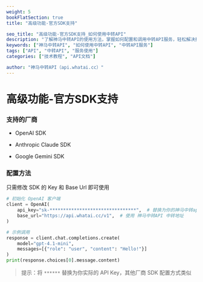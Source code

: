 ```yaml
---
weight: 5
bookFlatSection: true
title: "高级功能-官方SDK支持"

seo_title: "高级功能-官方SDK支持_如何使用中转API"
description: "了解神马中转API的使用方法，掌握如何配置和调用中转API服务，轻松解决接口调用难题。"
keywords: ["神马中转API", "如何使用中转API", "中转API服务"]
tags: ["API", "中转API", "服务使用"]
categories: ["技术教程", "API文档"]

author: "神马中转API（api.whatai.cc）"
---
```


# 高级功能-官方SDK支持


### **支持的厂商**

*   OpenAI SDK

*   Anthropic Claude SDK

*   Google Gemini SDK

### **配置方法**

只需修改 SDK 的 Key 和 Base Url 即可使用

```python
# 初始化 OpenAI 客户端
client = OpenAI(
    api_key="sk-********************************",  # 替换为你的神马中转api 令牌key
    base_url="https://api.whatai.cc/v1",  # 使用 神马中转API 中转地址
)

# 示例调用
response = client.chat.completions.create(
    model="gpt-4.1-mini",
    messages=[{"role": "user", "content": "Hello!"}]
)
print(response.choices[0].message.content)
```


> 提示：将 `******` 替换为你实际的 API Key，其他厂商 SDK 配置方式类似